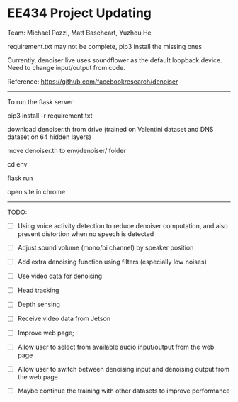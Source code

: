 # EE434 Project Updating 

Team: Michael Pozzi, Matt Baseheart, Yuzhou He

requirement.txt may not be complete, pip3 install the missing ones

Currently, denoiser live uses soundflower as the default loopback device. Need to change input/output from code.

Reference: https://github.com/facebookresearch/denoiser

****

To run the flask server:

pip3 install -r requirement.txt

download denoiser.th from drive (trained on Valentini dataset and DNS dataset on 64 hidden layers)

move denoiser.th to env/denoiser/ folder

cd env

flask run

open site in chrome


****

TODO: 

- [ ] Using voice activity detection to reduce denoiser computation, and also prevent distortion when no speech is detected

- [ ] Adjust sound volume (mono/bi channel) by speaker position

- [ ] Add extra denoising function using filters (especially low noises)

- [ ] Use video data for denoising

- [ ] Head tracking

- [ ] Depth sensing

- [ ] Receive video data from Jetson

- [ ] Improve web page;
 
- [ ] Allow user to select from available audio input/output from the web page  

- [ ] Allow user to switch between denoising input and denoising output from  the web page

- [ ] Maybe continue the training with other datasets to improve performance

